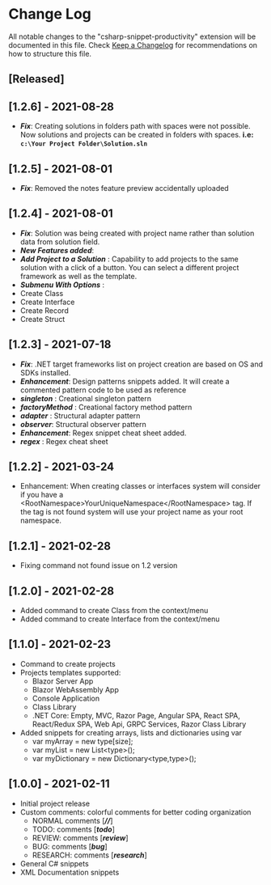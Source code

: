 # Change Log

All notable changes to the "csharp-snippet-productivity" extension will be documented in this file.
Check [Keep a Changelog](http://keepachangelog.com/) for recommendations on how to structure this file.

## [Released]

## [1.2.6] - 2021-08-28

- **_Fix_**: Creating solutions in folders path with spaces were not possible. Now solutions and projects can be created in folders with spaces. **i.e: `c:\Your Project Folder\Solution.sln`**

## [1.2.5] - 2021-08-01

- **_Fix_**: Removed the notes feature preview accidentally uploaded

## [1.2.4] - 2021-08-01

- **_Fix_**: Solution was being created with project name rather than solution data from solution field.
- **_New Features added_**:
- **_Add Project to a Solution_** : Capability to add projects to the same solution with a click of a button. You can select a different project framework as well as the template.
- **_Submenu With Options_** :
- Create Class
- Create Interface
- Create Record
- Create Struct

## [1.2.3] - 2021-07-18

- **_Fix_**: .NET target frameworks list on project creation are based on OS and SDKs installed.
- **_Enhancement_**: Design patterns snippets added. It will create a commented pattern code to be used as reference
- **_singleton_** : Creational singleton pattern
- **_factoryMethod_** : Creational factory method pattern
- **_adapter_** : Structural adapter pattern
- **_observer_**: Structural observer pattern
- **_Enhancement_**: Regex snippet cheat sheet added.
- **_regex_** : Regex cheat sheet

## [1.2.2] - 2021-03-24

- Enhancement: When creating classes or interfaces system will consider if you have a \<RootNamespace>YourUniqueNamespace\</RootNamespace> tag. If the tag is not found system will use your project name as your root namespace.

## [1.2.1] - 2021-02-28

- Fixing command not found issue on 1.2 version

## [1.2.0] - 2021-02-28

- Added command to create Class from the context/menu
- Added command to create Interface from the context/menu

## [1.1.0] - 2021-02-23

- Command to create projects
- Projects templates supported:
  - Blazor Server App
  - Blazor WebAssembly App
  - Console Application
  - Class Library
  - .NET Core: Empty, MVC, Razor Page, Angular SPA, React SPA, React/Redux SPA, Web Api, GRPC Services, Razor Class Library
- Added snippets for creating arrays, lists and dictionaries using var
  - var myArray = new type[size];
  - var myList = new List\<type>();
  - var myDictionary = new Dictionary\<type,type>();

## [1.0.0] - 2021-02-11

- Initial project release
- Custom comments: colorful comments for better coding organization
  - NORMAL comments [***//***]
  - TODO: comments [***todo***]
  - REVIEW: comments [***review***]
  - BUG: comments [***bug***]
  - RESEARCH: comments [***research***]
- General C# snippets
- XML Documentation snippets
